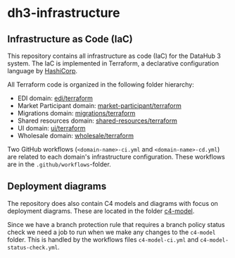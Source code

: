# dh3-infrastructure

## Infrastructure as Code (IaC)

This repository contains all infrastructure as code (IaC) for the DataHub 3 system. The IaC is implemented in Terraform, a declarative configuration language by [HashiCorp](https://www.hashicorp.com/).

All Terraform code is organized in the following folder hierarchy:

- EDI domain: [edi/terraform](./edi/terraform/)
- Market Participant domain: [market-participant/terraform](./market-participant/terraform/)
- Migrations domain: [migrations/terraform](./migrations/terraform/)
- Shared resources domain: [shared-resources/terraform](./shared-resources/terraform/)
- UI domain: [ui/terraform](./ui/terraform/)
- Wholesale domain: [wholesale/terraform](./wholesale/terraform/)

Two GitHub workflows (`<domain-name>-ci.yml` and `<domain-name>-cd.yml`) are related to each domain's infrastructure configuration. These workflows are in the `.github/workflows`-folder.

## Deployment diagrams

The repository does also contain C4 models and diagrams with focus on deployment diagrams. These are located in the folder [c4-model](./c4-model/).

Since we have a branch protection rule that requires a branch policy status check we need a job to run when we make any changes to the `c4-model` folder. This is handled by the workflows files `c4-model-ci.yml` and `c4-model-status-check.yml`.
